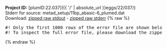 **Project ID:** [plumID:22.037]({{ '/' | absolute_url }}eggs/22/037/)  
Stderr for source:  metad_setup/11bp_abasic-6_plumed.dat   
Download: [zipped raw stdout](11bp_abasic-6_plumed.dat.plumed.stdout.txt.zip) - [zipped raw stderr](11bp_abasic-6_plumed.dat.plumed.stderr.txt.zip) 
{% raw %}
<pre>
#! Only the first 1000 rows of the error file are shown below
#! To inspect the full error file, please download the zipped raw stderr file above
</pre>
{% endraw %}

